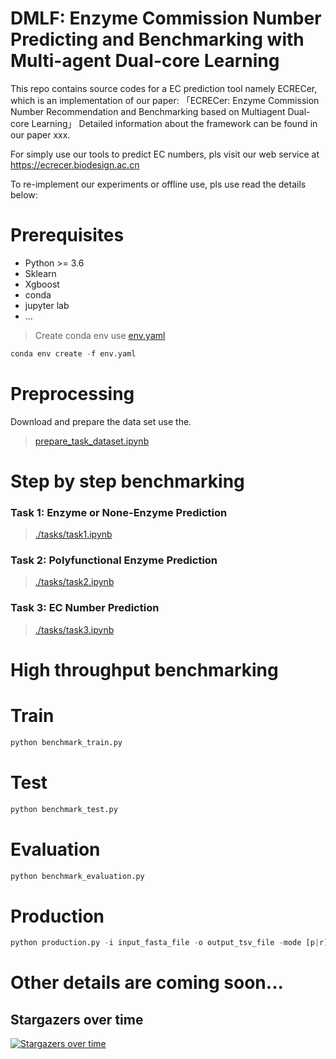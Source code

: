 # DMLF: Enzyme Commission Number Predicting and Benchmarking with Multi-agent Dual-core Learning

This repo contains source codes for a EC prediction tool namely ECRECer, which is an implementation  of our paper: 「ECRECer: Enzyme Commission Number Recommendation and Benchmarking based on Multiagent Dual-core Learning」
Detailed information about the framework can be found in our paper xxx.

For simply use our tools to predict EC numbers, pls visit our web service at https://ecrecer.biodesign.ac.cn

To re-implement our experiments or offline use, pls use read the details below:


# Prerequisites
+ Python >= 3.6
+ Sklearn
+ Xgboost
+ conda
+ jupyter lab
+ ...

> Create conda env use [env.yaml](./env.yaml)

```python
conda env create -f env.yaml
```

# Preprocessing
Download and prepare the data set use the.

> [prepare_task_dataset.ipynb](./prepare_task_dataset.ipynb)

# Step by step benchmarking
### Task 1: Enzyme or None-Enzyme Prediction
> [./tasks/task1.ipynb](./task1.ipynb)

### Task 2: Polyfunctional Enzyme Prediction
> [./tasks/task2.ipynb](./task2.ipynb)

### Task 3: EC Number Prediction
> [./tasks/task3.ipynb](./task3.ipynb)

# High throughput benchmarking

# Train
```python
python benchmark_train.py
```

# Test
```python
python benchmark_test.py
```

# Evaluation
```python
python benchmark_evaluation.py
```

# Production

```python
python production.py -i input_fasta_file -o output_tsv_file -mode [p|r] -topk 5
```

# Other details are coming soon...


## Stargazers over time

[![Stargazers over time](https://starchart.cc/kingstdio/ECRECer.svg)](https://github.com/kingstdio/ECRECer/)
